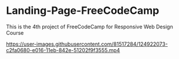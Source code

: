 


# Landing-Page-FreeCodeCamp
This is the 4th project of FreeCodeCamp for Responsive Web Design Course

https://user-images.githubusercontent.com/81517284/124922073-c2fa0680-e016-11eb-842e-51202f9f3555.mp4
